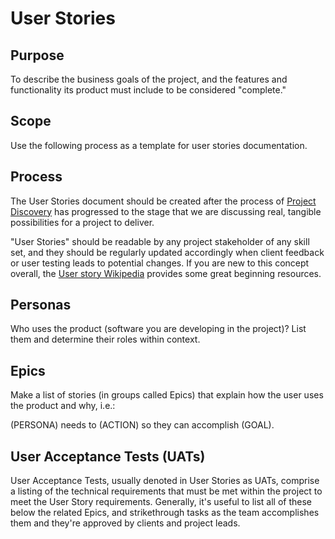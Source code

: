 # User Stories


## Purpose 
To describe the business goals of the project, and the features and functionality its product must include to be considered "complete."

## Scope
Use the following process as a template for user stories documentation.

## Process
The User Stories document should be created after the process of [Project Discovery](product/DISCOVERY.md) has progressed to the stage that we are discussing real, tangible possibilities for a project to deliver. 

"User Stories" should be readable by any project stakeholder of any skill set, and they should be regularly updated accordingly when client feedback or user testing leads to potential changes. If you are new to this concept overall, the [User story Wikipedia](https://en.wikipedia.org/wiki/User_story) provides some great beginning resources.

## Personas
Who uses the product (software you are developing in the project)? List them and determine their roles within context.

## Epics
Make a list of stories (in groups called Epics) that explain how the user uses the product and why, i.e.:

(PERSONA) needs to (ACTION) so they can accomplish (GOAL).

## User Acceptance Tests (UATs)
User Acceptance Tests, usually denoted in User Stories as UATs, comprise a listing of the technical requirements that must be met within the project to meet the User Story requirements. Generally, it's useful to list all of these below the related Epics, and strikethrough tasks as the team accomplishes them and they're approved by clients and project leads.
